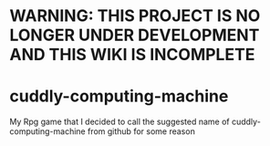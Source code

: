 # **WARNING: THIS PROJECT IS NO LONGER UNDER DEVELOPMENT AND THIS WIKI IS INCOMPLETE**
# cuddly-computing-machine
My Rpg game that I decided to call the suggested name of cuddly-computing-machine from github for some reason
